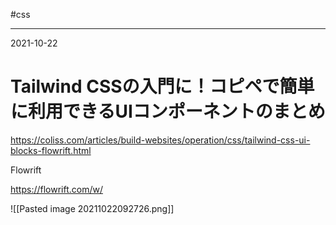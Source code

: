 #css 

---
2021-10-22

# Tailwind CSSの入門に！コピペで簡単に利用できるUIコンポーネントのまとめ


https://coliss.com/articles/build-websites/operation/css/tailwind-css-ui-blocks-flowrift.html


Flowrift

https://flowrift.com/w/

![[Pasted image 20211022092726.png]]

